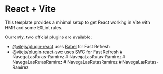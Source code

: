 # React + Vite

This template provides a minimal setup to get React working in Vite with HMR and some ESLint rules.

Currently, two official plugins are available:

- [@vitejs/plugin-react](https://github.com/vitejs/vite-plugin-react/blob/main/packages/plugin-react/README.md) uses [Babel](https://babeljs.io/) for Fast Refresh
- [@vitejs/plugin-react-swc](https://github.com/vitejs/vite-plugin-react-swc) uses [SWC](https://swc.rs/) for Fast Refresh
#   N a v e g a L a s R u t a s - R a m i r e z  
 #   N a v e g a L a s R u t a s - R a m i r e z  
 #   N a v e g a L a s R u t a s R a m i r e z  
 #   N a v e g a L a s R u t a s R a m i r e z  
 #   N a v e g a L a s R u t a s - R a m i r e z  
 
